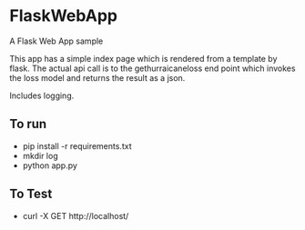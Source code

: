 # FlaskWebApp
A Flask Web App sample

This app has a simple index page which is rendered from a template by flask.
The actual api call is to the gethurraicaneloss end point which invokes the loss
model and returns the result as a json.

Includes logging.

## To run
* pip install -r requirements.txt
* mkdir log
* python app.py

## To Test
* curl -X GET http://localhost/
